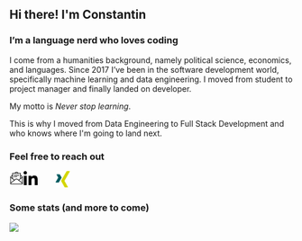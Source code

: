 ## Hi there! I'm Constantin

### I’m a language nerd who loves coding

I come from a humanities background, namely political science,
economics, and languages. Since 2017 I’ve been in the software
development world, specifically machine learning and data engineering.
I moved from student to project manager and finally landed on
developer.

My motto is *Never stop learning*.

This is why I
moved from Data Engineering to Full Stack Development and who knows where I'm going to land next.

<!--- I’m looking forward to working on your next project! --->

### Feel free to reach out

[<img align="left" alt="email" width="25px" src="assets/email.png" />](mailto:constantin@indat.tech)&nbsp;&nbsp;&nbsp;&nbsp;&nbsp;[<img align="left" alt="linkedin" width="25px" src="assets/linkedin.png" />](https://www.linkedin.com/in/constantinrigu/)&nbsp;&nbsp;&nbsp;[<img alt="xing" width="25px" src="assets/xing.png" />](https://www.xing.com/profile/Constantin_Rigu)

### Some stats (and more to come)

![](https://komarev.com/ghpvc/?username=Tinux-18&color=blue&style=plastic&label=👀)
